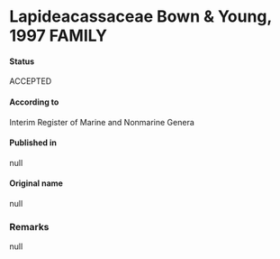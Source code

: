 Lapideacassaceae Bown & Young, 1997 FAMILY
=======

#### Status
ACCEPTED

#### According to
Interim Register of Marine and Nonmarine Genera

#### Published in
null

#### Original name
null

### Remarks
null